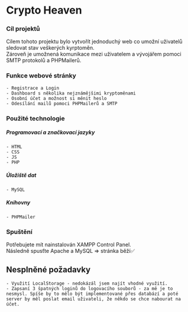 
# Crypto Heaven

### Cíl projektů

Cílem tohoto projektu bylo vytvořít jednoduchý web co umožní uživatelů sledovat stav veškerých kyrptoměn.<br>
Zároveň je umožnená komunikace mezi uživatelem a vývojářem pomoci SMTP protokolů a PHPMailerů.

### Funkce webové stránky

    - Registrace a Login
    - Dashboard s několika nejznámějšimi kryptoměnami
    - Osobní účet a možnost si měnit heslo
    - Odesílání mailů pomoci PHPMailerů a SMTP 

### Použité technologie

  ##### Programovací a značkovací jazyky
  
    - HTML
    - CSS
    - JS
    - PHP
  
  ##### Úložiště dat
    - MySQL
  
  ##### Knihovny
    - PHPMailer
    
### Spuštění 

Potřebujete mít nainstalován XAMPP Control Panel.<br>
Následně spusťte Apache a MySQL => stránka běží✅
  
    
## Nesplněné požadavky

    - Využití LocalStorage - nedokázál jsem najít vhodné využití.
    - Zapsaní 3 špatných loginů do logovacího souborů - za mě je to nesmysl. Spíše by to mělo být implementované přes databází a poté server by měl poslat email uživateli, že někdo se chce nabourat na účet.



